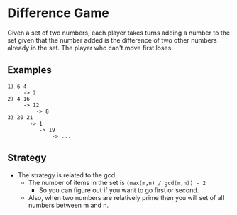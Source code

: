 # Difference Game

Given a set of two numbers, each player takes turns adding a number to the set
given that the number added is the difference of two other numbers already in
the set. The player who can't move first loses.

## Examples

    1) 6 4
         -> 2
    2) 4 16
         -> 12
             -> 8
    3) 20 21
           -> 1
              -> 19
                  -> ...

## Strategy

* The strategy is related to the gcd.
  * The number of items in the set is `(max(m,n) / gcd(m,n)) - 2`
    * So you can figure out if you want to go first or second.
  * Also, when two numbers are relatively prime then you will set of all numbers between m and n.
